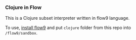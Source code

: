 ### Clojure in Flow

This is a Clojure subset interpreter written in flow9 language.

To use, [install flow9](https://github.com/area9innovation/flow9) and put `clojure` folder from this repo into `/flow9/sandbox`.
